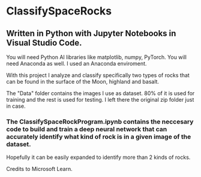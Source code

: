 # ClassifySpaceRocks
 
## Written in Python with Jupyter Notebooks in Visual Studio Code.
 
You will need Python AI libraries like matplotlib, numpy, PyTorch. You will need Anaconda as well. I used an Anaconda enviroment.
 
With this project I analyze and classify specifically two types of rocks that can be found in the surface of the Moon, highland and basalt.
 
The "Data" folder contains the images I use as dataset. 80% of it is used for training and the rest is used for testing. I left there the original zip folder just in case.
 
### The ClassifySpaceRockProgram.ipynb contains the neccesary code to build and train a deep neural network that can accurately identify what kind of rock is in a given image of the dataset.
 
Hopefully it can be easily expanded to identify more than 2 kinds of rocks.

Credits to Microsoft Learn.
